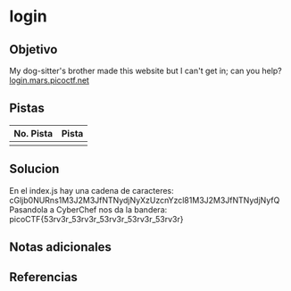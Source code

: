 # login

## Objetivo
My dog-sitter's brother made this website but I can't get in; can you help?[login.mars.picoctf.net](https://login.mars.picoctf.net/)

## Pistas

| No. Pista | Pista |
| --------- | ----- |
|           |       |


## Solucion
En el index.js hay una cadena de caracteres:
cGljb0NURns1M3J2M3JfNTNydjNyXzUzcnYzcl81M3J2M3JfNTNydjNyfQ
Pasandola a CyberChef nos da la bandera:
picoCTF{53rv3r_53rv3r_53rv3r_53rv3r_53rv3r}

## Notas adicionales

## Referencias